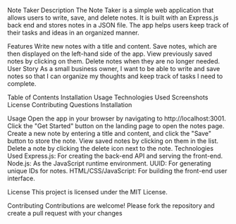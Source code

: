 Note Taker
Description
The Note Taker is a simple web application that allows users to write, save, and delete notes. It is built with an Express.js back end and stores notes in a JSON file. The app helps users keep track of their tasks and ideas in an organized manner.

Features
Write new notes with a title and content.
Save notes, which are then displayed on the left-hand side of the app.
View previously saved notes by clicking on them.
Delete notes when they are no longer needed.
User Story
As a small business owner, I want to be able to write and save notes so that I can organize my thoughts and keep track of tasks I need to complete.

Table of Contents
Installation
Usage
Technologies Used
Screenshots
License
Contributing
Questions
Installation

Usage
Open the app in your browser by navigating to http://localhost:3001.
Click the "Get Started" button on the landing page to open the notes page.
Create a new note by entering a title and content, and click the "Save" button to store the note.
View saved notes by clicking on them in the list.
Delete a note by clicking the delete icon next to the note.
Technologies Used
Express.js: For creating the back-end API and serving the front-end.
Node.js: As the JavaScript runtime environment.
UUID: For generating unique IDs for notes.
HTML/CSS/JavaScript: For building the front-end user interface.

License
This project is licensed under the MIT License.

Contributing
Contributions are welcome! Please fork the repository and create a pull request with your changes